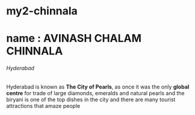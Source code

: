 # my2-chinnala
# name : AVINASH CHALAM CHINNALA
###### Hyderabad 

Hyderabad is known as **The City of Pearls**, as once it was the only **global centre** for trade of large diamonds, emeralds and natural pearls and the biryani is one of the top dishes in the city and there are many tourist attractions that amaze people